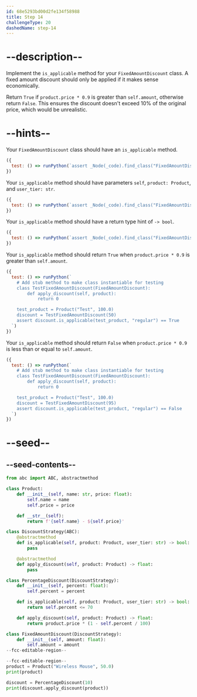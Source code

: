 ```yaml
---
id: 68e5293bd00d2fe134f58988
title: Step 14
challengeType: 20
dashedName: step-14
---
```


# --description--

Implement the `is_applicable` method for your `FixedAmountDiscount` class. A fixed amount discount should only be applied if it makes sense economically.

Return `True` if `product.price * 0.9` is greater than `self.amount`, otherwise return `False`. This ensures the discount doesn't exceed 10% of the original price, which would be unrealistic.

# --hints--

Your `FixedAmountDiscount` class should have an `is_applicable` method.

```js
({
  test: () => runPython(`assert _Node(_code).find_class("FixedAmountDiscount").has_function("is_applicable")`)
})
```

Your `is_applicable` method should have parameters `self`, `product: Product`, and `user_tier: str`.

```js
({
  test: () => runPython(`assert _Node(_code).find_class("FixedAmountDiscount").find_function("is_applicable").has_args("self, product:Product, user_tier:str")`)
})
```

Your `is_applicable` method should have a return type hint of `-> bool`.

```js
({
  test: () => runPython(`assert _Node(_code).find_class("FixedAmountDiscount").find_function("is_applicable").has_returns("bool")`)
})
```

Your `is_applicable` method should return `True` when `product.price * 0.9` is greater than `self.amount`.

```js
({
  test: () => runPython(`
    # Add stub method to make class instantiable for testing
    class TestFixedAmountDiscount(FixedAmountDiscount):
        def apply_discount(self, product):
            return 0

    test_product = Product("Test", 100.0)
    discount = TestFixedAmountDiscount(50)
    assert discount.is_applicable(test_product, "regular") == True
  `)
})
```

Your `is_applicable` method should return `False` when `product.price * 0.9` is less than or equal to `self.amount`.

```js
({
  test: () => runPython(`
    # Add stub method to make class instantiable for testing
    class TestFixedAmountDiscount(FixedAmountDiscount):
        def apply_discount(self, product):
            return 0

    test_product = Product("Test", 100.0)
    discount = TestFixedAmountDiscount(95)
    assert discount.is_applicable(test_product, "regular") == False
  `)
})
```

# --seed--

## --seed-contents--

```py
from abc import ABC, abstractmethod

class Product:
    def __init__(self, name: str, price: float):
        self.name = name
        self.price = price

    def __str__(self):
        return f'{self.name} - ${self.price}'

class DiscountStrategy(ABC):
    @abstractmethod
    def is_applicable(self, product: Product, user_tier: str) -> bool:
        pass

    @abstractmethod
    def apply_discount(self, product: Product) -> float:
        pass

class PercentageDiscount(DiscountStrategy):
    def __init__(self, percent: float):
        self.percent = percent

    def is_applicable(self, product: Product, user_tier: str) -> bool:
        return self.percent <= 70

    def apply_discount(self, product: Product) -> float:
        return product.price * (1 - self.percent / 100)

class FixedAmountDiscount(DiscountStrategy):
    def __init__(self, amount: float):
        self.amount = amount
--fcc-editable-region--

--fcc-editable-region--
product = Product("Wireless Mouse", 50.0)
print(product)

discount = PercentageDiscount(10)
print(discount.apply_discount(product))
```
